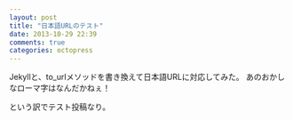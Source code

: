 ```yaml
---
layout: post
title: "日本語URLのテスト"
date: 2013-10-29 22:39
comments: true
categories: octopress
---
```


Jekyllと、to_urlメソッドを書き換えて日本語URLに対応してみた。
あのおかしなローマ字はなんだかねぇ！

という訳でテスト投稿なり。
